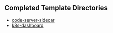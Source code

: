 ## Completed Template Directories
- [code-server-sidecar](https://github.com/aminalali8/bunnyshell-templates/tree/main/completed/code-server-sidecar/.bunnyshell/templates/code-server/README.md)
- [k8s-dashboard](https://github.com/aminalali8/bunnyshell-templates/tree/main/completed/k8s-dashboard/.bunnyshell/templates/k8s-dashboard/README.md)
